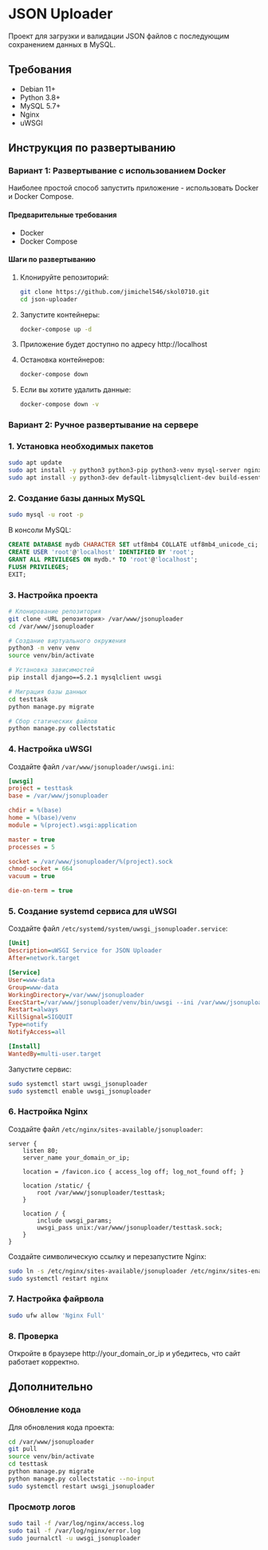 # JSON Uploader

Проект для загрузки и валидации JSON файлов с последующим сохранением данных в MySQL.

## Требования

- Debian 11+
- Python 3.8+
- MySQL 5.7+
- Nginx
- uWSGI

## Инструкция по развертыванию

### Вариант 1: Развертывание с использованием Docker

Наиболее простой способ запустить приложение - использовать Docker и Docker Compose.

#### Предварительные требования

- Docker
- Docker Compose

#### Шаги по развертыванию

1. Клонируйте репозиторий:
   ```bash
   git clone https://github.com/jimichel546/skol0710.git
   cd json-uploader
   ```

2. Запустите контейнеры:
   ```bash
   docker-compose up -d
   ```

3. Приложение будет доступно по адресу http://localhost

4. Остановка контейнеров:
   ```bash
   docker-compose down
   ```

5. Если вы хотите удалить данные:
   ```bash
   docker-compose down -v
   ```

### Вариант 2: Ручное развертывание на сервере

### 1. Установка необходимых пакетов

```bash
sudo apt update
sudo apt install -y python3 python3-pip python3-venv mysql-server nginx
sudo apt install -y python3-dev default-libmysqlclient-dev build-essential
```

### 2. Создание базы данных MySQL

```bash
sudo mysql -u root -p
```

В консоли MySQL:

```sql
CREATE DATABASE mydb CHARACTER SET utf8mb4 COLLATE utf8mb4_unicode_ci;
CREATE USER 'root'@'localhost' IDENTIFIED BY 'root';
GRANT ALL PRIVILEGES ON mydb.* TO 'root'@'localhost';
FLUSH PRIVILEGES;
EXIT;
```

### 3. Настройка проекта

```bash
# Клонирование репозитория
git clone <URL репозитория> /var/www/jsonuploader
cd /var/www/jsonuploader

# Создание виртуального окружения
python3 -m venv venv
source venv/bin/activate

# Установка зависимостей
pip install django==5.2.1 mysqlclient uwsgi

# Миграция базы данных
cd testtask
python manage.py migrate

# Сбор статических файлов
python manage.py collectstatic
```

### 4. Настройка uWSGI

Создайте файл `/var/www/jsonuploader/uwsgi.ini`:

```ini
[uwsgi]
project = testtask
base = /var/www/jsonuploader

chdir = %(base)
home = %(base)/venv
module = %(project).wsgi:application

master = true
processes = 5

socket = /var/www/jsonuploader/%(project).sock
chmod-socket = 664
vacuum = true

die-on-term = true
```

### 5. Создание systemd сервиса для uWSGI

Создайте файл `/etc/systemd/system/uwsgi_jsonuploader.service`:

```ini
[Unit]
Description=uWSGI Service for JSON Uploader
After=network.target

[Service]
User=www-data
Group=www-data
WorkingDirectory=/var/www/jsonuploader
ExecStart=/var/www/jsonuploader/venv/bin/uwsgi --ini /var/www/jsonuploader/uwsgi.ini
Restart=always
KillSignal=SIGQUIT
Type=notify
NotifyAccess=all

[Install]
WantedBy=multi-user.target
```

Запустите сервис:

```bash
sudo systemctl start uwsgi_jsonuploader
sudo systemctl enable uwsgi_jsonuploader
```

### 6. Настройка Nginx

Создайте файл `/etc/nginx/sites-available/jsonuploader`:

```nginx
server {
    listen 80;
    server_name your_domain_or_ip;

    location = /favicon.ico { access_log off; log_not_found off; }
    
    location /static/ {
        root /var/www/jsonuploader/testtask;
    }

    location / {
        include uwsgi_params;
        uwsgi_pass unix:/var/www/jsonuploader/testtask.sock;
    }
}
```

Создайте символическую ссылку и перезапустите Nginx:

```bash
sudo ln -s /etc/nginx/sites-available/jsonuploader /etc/nginx/sites-enabled/
sudo systemctl restart nginx
```

### 7. Настройка файрвола

```bash
sudo ufw allow 'Nginx Full'
```

### 8. Проверка

Откройте в браузере http://your_domain_or_ip и убедитесь, что сайт работает корректно.

## Дополнительно

### Обновление кода

Для обновления кода проекта:

```bash
cd /var/www/jsonuploader
git pull
source venv/bin/activate
cd testtask
python manage.py migrate
python manage.py collectstatic --no-input
sudo systemctl restart uwsgi_jsonuploader
```

### Просмотр логов

```bash
sudo tail -f /var/log/nginx/access.log
sudo tail -f /var/log/nginx/error.log
sudo journalctl -u uwsgi_jsonuploader
``` 
